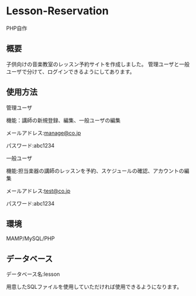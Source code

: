 # Lesson-Reservation

PHP自作

## 概要

子供向けの音楽教室のレッスン予約サイトを作成しました。
管理ユーザと一般ユーザで分けて、ログインできるようにしてあります。

## 使用方法

管理ユーザ

機能：講師の新規登録、編集、一般ユーザの編集

メールアドレス:manage@co.jp

パスワード:abc1234


一般ユーザ

機能:担当楽器の講師のレッスンを予約、スケジュールの確認、アカウントの編集

メールアドレス:test@co.jp

パスワード:abc1234



## 環境

MAMP/MySQL/PHP

## データベース

データベース名:lesson

用意したSQLファイルを使用していただければ使用できるようになります。





